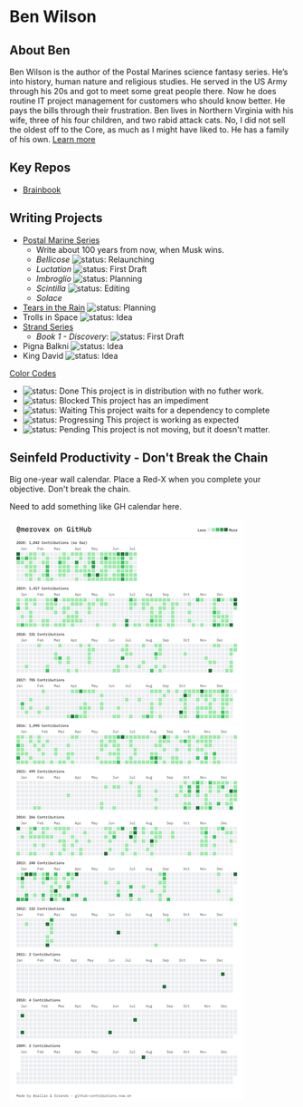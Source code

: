 # Ben Wilson

## About Ben

Ben Wilson is the author of the Postal Marines science fantasy series. He’s into history, human nature and religious studies. He served in the US Army through his 20s and got to meet some great people there. Now he does routine IT project management for customers who should know better. He pays the bills through their frustration. Ben lives in Northern Virginia with his wife, three of his four children, and two rabid attack cats. No, I did not sell the oldest off to the Core, as much as I might have liked to. He has a family of his own.
[Learn more](https://benwilsonwrites.com/)

## Key Repos

* [Brainbook](https://github.com/Merovex/brain-book)

## Writing Projects

* [Postal Marine Series](https://github.com/Merovex/postal-marines-series)
   * Write about 100 years from now, when Musk wins.
   * _Bellicose_ ![status: Relaunching](https://img.shields.io/badge/status-Relaunch:Waiting%20Editor-Gold.svg)
   * _Luctation_ ![status: First Draft](https://img.shields.io/badge/status-First%20Draft:Working-ForestGreen.svg)
   * _Imbroglio_ ![status: Planning](https://img.shields.io/badge/status-Planning-RosyBrown.svg)
   * _Scintilla_ ![status: Editing](https://img.shields.io/badge/status-Revision:With%20Editor-ForestGreen.svg)
   * _Solace_
* [Tears in the Rain](https://github.com/Merovex/tears) ![status: Planning](https://img.shields.io/badge/status-Planning-RosyBrown.svg)
* Trolls in Space ![status: Idea](https://img.shields.io/badge/status-Idea-RosyBrown.svg)
* [Strand Series](https://github.com/Merovex/stranded-series)
   * _Book 1 - Discovery_: ![status: First Draft](https://img.shields.io/badge/status-First%20Draft:Waiting-RosyBrown.svg)
* Pigna Balkni ![status: Idea](https://img.shields.io/badge/status-Idea-RosyBrown.svg)
* King David   ![status: Idea](https://img.shields.io/badge/status-Idea-RosyBrown.svg)

[Color Codes](https://developer.mozilla.org/en-US/docs/Web/CSS/color_value)

* ![status: Done](https://img.shields.io/badge/status-Done-Blue.svg) This project is in distribution with no futher work.
* ![status: Blocked](https://img.shields.io/badge/status-Blocked-Firebrick.svg) This project has an impediment
* ![status: Waiting](https://img.shields.io/badge/status-Waiting-Gold.svg) This project waits for a dependency to complete
* ![status: Progressing](https://img.shields.io/badge/status-Progressing-ForestGreen.svg) This project is working as expected
* ![status: Pending](https://img.shields.io/badge/status-Pending-RosyBrown.svg) This project is not moving, but it doesn't matter.

## Seinfeld Productivity - Don't Break the Chain

Big one-year wall calendar. Place a Red-X when you complete your objective. Don't break the chain.

Need to add something like GH calendar here.

![Contributions](https://github.com/Merovex/Merovex/blob/master/contributions.png)

<!--
**Merovex/Merovex** is a ✨ _special_ ✨ repository because its `README.md` (this file) appears on your GitHub profile.

Here are some ideas to get you started:

- 🔭 I’m currently working on ...
- 🌱 I’m currently learning ...
- 👯 I’m looking to collaborate on ...
- 🤔 I’m looking for help with ...
- 💬 Ask me about ...
- 📫 How to reach me: ...
- 😄 Pronouns: ...
- ⚡ Fun fact: ...
-->

